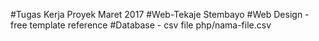 #Tugas Kerja Proyek Maret 2017
#Web-Tekaje Stembayo
#Web Design - free template reference
#Database - csv file php/nama-file.csv
